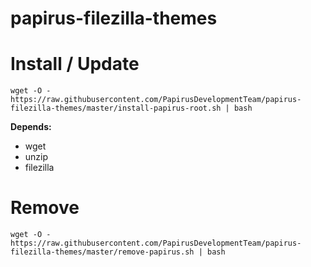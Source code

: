 # papirus-filezilla-themes
# Install / Update
```
wget -O - https://raw.githubusercontent.com/PapirusDevelopmentTeam/papirus-filezilla-themes/master/install-papirus-root.sh | bash
```
**Depends:**
- wget
- unzip
- filezilla

# Remove
```
wget -O - https://raw.githubusercontent.com/PapirusDevelopmentTeam/papirus-filezilla-themes/master/remove-papirus.sh | bash
```

